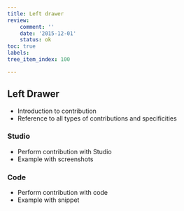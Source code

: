 ```yaml
---
title: Left drawer
review:
    comment: ''
    date: '2015-12-01'
    status: ok
toc: true
labels:
tree_item_index: 100

---
```

## Left Drawer

- Introduction to contribution
- Reference to all types of contributions and specificities

### Studio

- Perform contribution with Studio
- Example with screenshots

### Code

- Perform contribution with code
- Example with snippet
